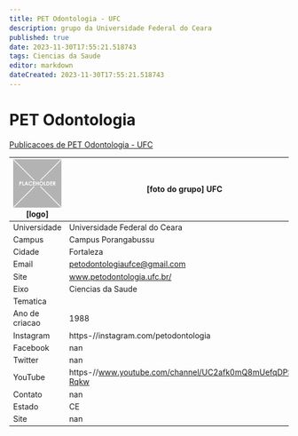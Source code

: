 ```yaml
---
title: PET Odontologia - UFC
description: grupo da Universidade Federal do Ceara
published: true
date: 2023-11-30T17:55:21.518743
tags: Ciencias da Saude
editor: markdown
dateCreated: 2023-11-30T17:55:21.518743
---
```


# PET Odontologia

[Publicacoes de PET Odontologia - UFC](/atividade/164PETOdontologiaUFC/feed.md)

| ![placeholder.png](/placeholder.png) [logo] | [foto do grupo] UFC         |
| ------------------------------------------- | ------------------------------------------------- |
| Universidade                                | Universidade Federal do Ceara      |
| Campus                                      | Campus Porangabussu            |
| Cidade                                      | Fortaleza             |
| Email                                       | petodontologiaufce@gmail.com             |
| Site                                        | www.petodontologia.ufc.br/              |
| Eixo                                        | Ciencias da Saude              |
| Tematica                                    |           |
| Ano de criacao                              | 1988        |
| Instagram                                   | https-//instagram.com/petodontologia         |
| Facebook                                    | nan          |
| Twitter                                     | nan           |
| YouTube                                     | https-//www.youtube.com/channel/UC2afk0mQ8mUefqDPSI-Rqkw           |
| Contato                                     | nan         |
| Estado                                      |  CE            |
| Site                                        | nan |
